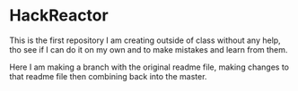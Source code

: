 # HackReactor

This is the first repository I am creating outside of class without any help, tho see if I can do it on my own and to make mistakes and learn from them.

Here I am making a branch with the original readme file, making changes to that readme file then combining back into the master.
